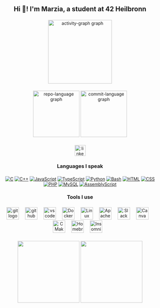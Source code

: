 <h2 align="center">Hi 👋! I'm Marzia,  a student at 42 Heilbronn</h2>

###

<div align="center">
  <img src="https://github-readme-activity-graph.vercel.app/graph?username=blueyaGIT&area=true&radius=10&hide_border=false&theme=nightowl" height="206"
    alt="activity-graph graph"  />
</div>

###

<div align="center">
  <img src="http://github-profile-summary-cards.vercel.app/api/cards/repos-per-language?username=blueyaGIT&theme=ocean_dark" height="150"
    alt="repo-language graph" />
  <img src="http://github-profile-summary-cards.vercel.app/api/cards/most-commit-language?username=blueyaGIT&theme=ocean_dark" height="150"
    alt="commit-language graph" />
</div>

###

<div align="center">
  <a href="https://www.linkedin.com/in/blueya/" target="_blank">
    <img src="https://img.shields.io/static/v1?message=LinkedIn&logo=linkedin&label=&color=0077B5&logoColor=white&labelColor=&style=for-the-badge" height="35" alt="linkedin logo"  />
  </a>
</div>

###

<h3 align="center">Languages I speak</h3>

###
<div align="center">

[![C](https://img.shields.io/badge/C-00599C?logo=c&logoColor=white)](#)
[![C++](https://img.shields.io/badge/-C++-blue?logo=cplusplus)](#)
[![JavaScript](https://img.shields.io/badge/JavaScript-F7DF1E?logo=javascript&logoColor=000)](#)
[![TypeScript](https://img.shields.io/badge/TypeScript-3178C6?logo=typescript&logoColor=fff)](#)
[![Python](https://img.shields.io/badge/Python-3776AB?logo=python&logoColor=fff)](#)
[![Bash](https://img.shields.io/badge/Bash-4EAA25?logo=gnubash&logoColor=fff)](#)
[![HTML](https://img.shields.io/badge/HTML-%23E34F26.svg?logo=html5&logoColor=white)](#)
[![CSS](https://img.shields.io/badge/CSS-1572B6?logo=css3&logoColor=fff)](#)
[![PHP](https://img.shields.io/badge/PHP-777BB4?logo=php&logoColor=fff)](#)
[![MySQL](https://img.shields.io/badge/MySQL-4479A1?logo=mysql&logoColor=fff)](#)
[![AssemblyScript](https://img.shields.io/badge/AssemblyScript-007ACC?logo=assemblyscript&logoColor=white)](#)

</div>

###

<h3 align="center">Tools I use</h3>

###

<div align="center">
  <img src="https://cdn.jsdelivr.net/gh/devicons/devicon/icons/git/git-original.svg" height="40" alt="git logo"  />
  <img width="12" />
  <img src="https://cdn.jsdelivr.net/gh/devicons/devicon/icons/github/github-original.svg" height="40" alt="github logo"  />
  <img width="12" />
  <img src="https://cdn.jsdelivr.net/gh/devicons/devicon/icons/vscode/vscode-original.svg" height="40" alt="vscode logo"  />
  <img width="12" />
  <img src="https://cdn.jsdelivr.net/gh/devicons/devicon@latest/icons/docker/docker-original.svg" height="40" alt="Docker logo" />
  <img width="12" />
  <img src="https://cdn.jsdelivr.net/gh/devicons/devicon@latest/icons/linux/linux-original.svg" height="40" alt="Linux logo" />
  <img width="12" />
  <img src="https://cdn.jsdelivr.net/gh/devicons/devicon@latest/icons/apache/apache-original.svg" height="40" alt="Apache logo" />
  <img width="12" />
  <img src="https://cdn.jsdelivr.net/gh/devicons/devicon@latest/icons/slack/slack-original.svg" height="40" alt="Slack logo" />
  <img width="12" />
  <img src="https://cdn.jsdelivr.net/gh/devicons/devicon@latest/icons/canva/canva-original.svg" height="40" alt="Canva logo" />
  <img width="12" />
  <img src="https://cdn.jsdelivr.net/gh/devicons/devicon@latest/icons/cmake/cmake-original.svg" height="40" alt="CMake logo" />
  <img width="12" />
  <img src="https://cdn.jsdelivr.net/gh/devicons/devicon@latest/icons/homebrew/homebrew-original.svg" height="40" alt="Homebrew logo" />
  <img width="12" />
  <img src="https://cdn.jsdelivr.net/gh/devicons/devicon@latest/icons/insomnia/insomnia-original.svg" height="40" alt="Insomnia logo" />
  <img width="12" />
</div>

###

<div align="center">
  <img src="http://github-profile-summary-cards.vercel.app/api/cards/productive-time?username=blueyaGIT&theme=ocean_dark&utcOffset=1" height="200" />
  <img src="http://github-profile-summary-cards.vercel.app/api/cards/stats?username=blueyaGIT&theme=ocean_dark" height="200"/>
</div>

###


